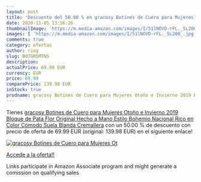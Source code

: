 ```yaml
---
layout: post
title: 'Descuento del 50.00 % en gracosy Botines de Cuero para Mujeres Ot'
date: 2020-11-05 13:56:26
thumbnailImage: 'https://m.media-amazon.com/images/I/51lNOVD-rFL._SL200_.jpg'
images: [ 'https://m.media-amazon.com/images/I/51lNOVD-rFL._SL200_.jpg' ]
comments: true
category: ofertas
author: ring
slug: B07GR5MTNS
description:
actualPrice: 69.99 EUR
currency: EUR
price: 69.99
comparePrice: 139.98 EUR
inStock: true
prodname: gracosy Botines de Cuero para Mujeres Otoño e Invierno 2019 Bloque de Pata Flor Original Hecho a Mano Estilo Bohemio Nacional Rico en Color Cómodo Suela Blanda Cremallera
---
```


Tienes [gracosy Botines de Cuero para Mujeres Otoño e Invierno 2019 Bloque de Pata Flor Original Hecho a Mano Estilo Bohemio Nacional Rico en Color Cómodo Suela Blanda Cremallera](https://www.amazon.es/dp/B07GR5MTNS/?tag=tolees-21) con un 50.00 % de descuento con precio de oferta de 69.99 EUR (original: 139.98 EUR) en el siguiente enlace!

[![gracosy Botines de Cuero para Mujeres Ot](https://m.media-amazon.com/images/I/51lNOVD-rFL._SL200_.jpg)](https://www.amazon.es/dp/B07GR5MTNS/?tag=tolees-21)

[Accede a la oferta!!](https://www.amazon.es/dp/B07GR5MTNS/?tag=tolees-21)

Links participate in Amazon Associate program and might generate a comission on qualifying sales



